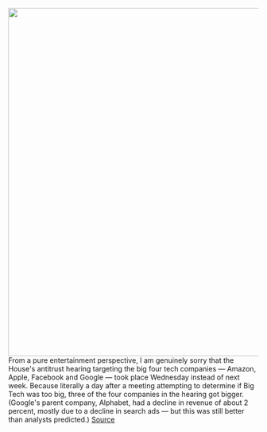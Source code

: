 <img src='https://cdn.vox-cdn.com/thumbor/aibqUMuW-LO4UVMbGvLLj3_PVoQ=/0x0:2040x1360/1200x800/filters:focal(857x517:1183x843)/cdn.vox-cdn.com/uploads/chorus_image/image/67136068/acastro_200730_4122_techEarnings_0002.0.jpg' width='700px' /><br/>
From a pure entertainment perspective, I am genuinely sorry that the House's antitrust hearing targeting the big four tech companies — Amazon, Apple, Facebook and Google — took place Wednesday instead of next week. Because literally a day after a meeting attempting to determine if Big Tech was too big, three of the four companies in the hearing got bigger. (Google's parent company, Alphabet, had a decline in revenue of about 2 percent, mostly due to a decline in search ads — but this was still better than analysts predicted.)
<a href='https://www.theverge.com/2020/7/30/21348652/pandemic-earnings-antitrust-google-facebook-apple-amazon'> Source <a/>